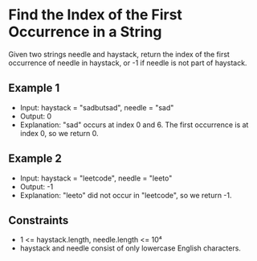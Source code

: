 # Find the Index of the First Occurrence in a String

Given two strings needle and haystack, return the index of the first occurrence of needle in haystack, or -1 if needle is not part of haystack.

## Example 1

- Input: haystack = "sadbutsad", needle = "sad"
- Output: 0
- Explanation: "sad" occurs at index 0 and 6. The first occurrence is at index 0, so we return 0.

## Example 2

- Input: haystack = "leetcode", needle = "leeto"
- Output: -1
- Explanation: "leeto" did not occur in "leetcode", so we return -1.

## Constraints

- 1 <= haystack.length, needle.length <= 10⁴
- haystack and needle consist of only lowercase English characters.
